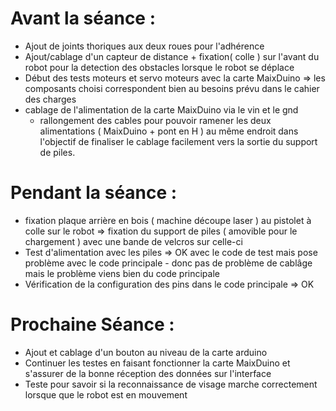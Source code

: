 # Avant la séance :
- Ajout de joints thoriques aux deux roues pour l'adhérence 
- Ajout/cablage d'un capteur de distance + fixation( colle ) sur l'avant du robot pour la detection des obstacles lorsque le robot se déplace
- Début des tests moteurs et servo moteurs avec la carte MaixDuino => les composants choisi correspondent bien au besoins prévu dans le cahier des charges
- cablage de l'alimentation de la carte MaixDuino via le vin et le gnd 
    - rallongement des cables pour pouvoir ramener les deux alimentations ( MaixDuino + pont en H ) au même endroit dans l'objectif de finaliser le cablage facilement vers la sortie du support de piles.
# Pendant la séance : 
- fixation plaque arrière en bois ( machine découpe laser ) au pistolet à colle sur le robot 
    => fixation du support de piles ( amovible pour le chargement ) avec une bande de velcros sur celle-ci 
- Test d'alimentation avec les piles => OK avec le code de test mais pose problème avec le code principale 
                                        - donc pas de problème de cablâge mais le problème viens bien du code principale
- Vérification de la configuration des pins dans le code principale => OK

	

# Prochaine Séance : 
- Ajout et cablage d'un bouton au niveau de la carte arduino 
- Continuer les testes en faisant fonctionner la carte MaixDuino et s'assurer de la bonne réception des données sur l'interface
- Teste pour savoir si la reconnaissance de visage marche correctement lorsque que le robot est en mouvement 